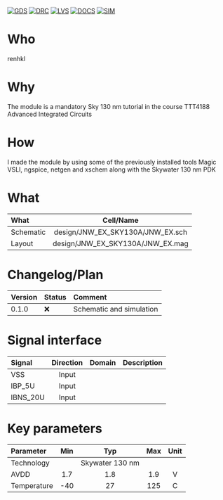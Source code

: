 
[![GDS](../../actions/workflows/gds.yaml/badge.svg)](../../actions/workflows/gds.yaml)
[![DRC](../../actions/workflows/drc.yaml/badge.svg)](../../actions/workflows/drc.yaml)
[![LVS](../../actions/workflows/lvs.yaml/badge.svg)](../../actions/workflows/lvs.yaml)
[![DOCS](../../actions/workflows/docs.yaml/badge.svg)](../../actions/workflows/docs.yaml)
[![SIM](../../actions/workflows/sim.yaml/badge.svg)](../../actions/workflows/sim.yaml)

# Who
renhkl

# Why
The module is a mandatory Sky 130 nm tutorial in the course TTT4188 Advanced Integrated Circuits

# How
I made the module by using some of the previously installed tools Magic VSLI, ngspice, netgen and xschem along with the Skywater 130 nm PDK
<explain short how you made this module>


# What

| What            |        Cell/Name                 |  
| :----------------|:--------------------------------:|  
| Schematic       | design/JNW_EX_SKY130A/JNW_EX.sch |  
| Layout          | design/JNW_EX_SKY130A/JNW_EX.mag |  


# Changelog/Plan

| Version | Status  | Comment                  |  
| :--------|:--------|:-------------------------|  
|0.1.0    | :x:     | Schematic and simulation |  


# Signal interface

| Signal       | Direction | Domain  | Description     |  
| :-------------|:---------:|:-------:|:----------------|  
| VSS          | Input     |         |                 |  
| IBP_5U       | Input     |         |                 |  
| IBNS_20U     | Input     |         |                 |  


# Key parameters

| Parameter           | Min     | Typ             | Max     | Unit  |  
| :--------------------|:-------:|:---------------:|:-------:|:-----:|  
| Technology          |         | Skywater 130 nm |         |       |  
| AVDD                | 1.7     | 1.8             | 1.9     | V     |  
| Temperature         | -40     | 27              | 125     | C     |  
